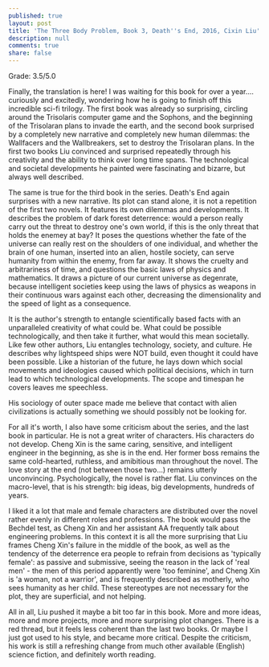 ```yaml
---
published: true
layout: post
title: 'The Three Body Problem, Book 3, Death''s End, 2016, Cixin Liu'
description: null
comments: true
share: false
---
```


Grade: 3.5/5.0

Finally, the translation is here! I was waiting for this book for over a year.... curiously and excitedly, wondering how he is going to finish off this incredible sci-fi trilogy. The first book was already so surprising, circling around the Trisolaris computer game and the Sophons, and the beginning of the Trisolaran plans to invade the earth, and the second book surprised by a completely new narrative and completely new human dilemmas: the Wallfacers and the Wallbreakers, set to destroy the Trisolaran plans. In the first two books Liu convinced and surprised repeatedly through his creativity and the ability to think over long time spans. The technological and societal developments he painted were fascinating and bizarre, but always well described.

The same is true for the third book in the series. Death's End again surprises with a new narrative. Its plot can stand alone, it is not a repetition of the first two novels. It features its own dilemmas and developments. It describes the problem of dark forest deterrence: would a person really carry out the threat to destroy one's own world, if this is the only threat that holds the enemey at bay?
It poses the questions whether the fate of the universe can really rest on the shoulders of one individual, and whether the brain of one human, inserted into an alien, hostile society, can serve humanity from within the enemy, from far away. It shows the cruelty and arbitrariness of time, and questions the basic laws of physics and mathematics. It draws a picture of our current universe as degenrate, because intelligent societies keep using the laws of physics as weapons in their continuous wars against each other, decreasing the dimensionality and the speed of light as a consequence.

It is the author's strength to entangle scientifically based facts with an unparalleled creativity of what could be. What could be possible technologically, and then take it further, what would this mean societally. Like few other authors, Liu entangles technology, society, and culture. He describes why lightspeed ships were NOT build, even thought it could have been possible. Like a historian of the future, he lays down which social movements and ideologies caused which political decisions, which in turn lead to which technological developments. The scope and timespan he covers leaves me speechless.

His sociology of outer space made me believe that contact with alien civilizations is actually something we should possibly not be looking for.

For all it's worth, I also have some criticism about the series, and the last book in particular. He is not a great writer of characters. His characters do not develop. Cheng Xin is the same caring, sensitive, and intelligent engineer in the beginning, as she is in the end. Her former boss remains the same cold-hearted, ruthless, and amibitious man throughout the novel. The love story at the end (not between those two...) remains utterly unconvincing. Psychologically, the novel is rather flat. Liu convinces on the macro-level, that is his strength: big ideas, big developments, hundreds of years.

I liked it a lot that male and female characters are distributed over the novel rather evenly in different roles and professions. The book would pass the Bechdel test, as Cheng Xin and her assistant AA frequently talk about engineering problems. In this context it is all the more surprising that Liu frames Cheng Xin's failure in the middle of the book, as well as the tendency of the deterrence era people to refrain from decisions as 'typically female': as passive and submissive, seeing the reason in the lack of 'real men' - the men of this period apparently were 'too feminine', and Cheng Xin is 'a woman, not a warrior', and is frequently described as motherly, who sees humanity as her child. These stereotypes are not necessary for the plot, they are superficial, and not helping.

All in all, Liu pushed it maybe a bit too far in this book. More and more ideas, more and more projects, more and more surprising plot changes. There is a red thread, but it feels less coherent than the last two books. Or maybe I just got used to his style, and became more critical. Despite the criticism, his work is still a refreshing change from much other available (English) science fiction, and definitely worth reading.


